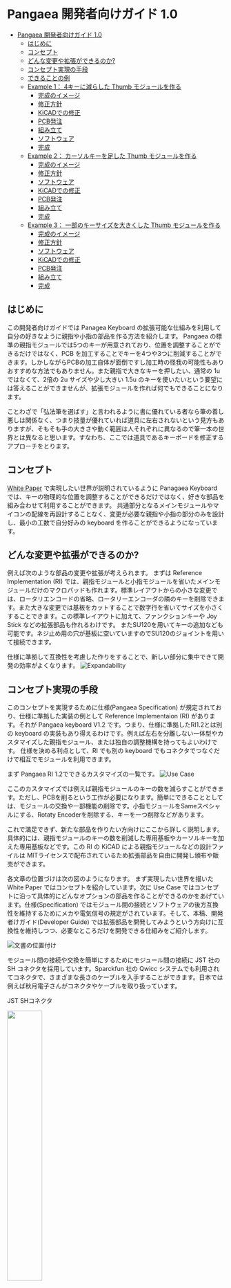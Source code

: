# Pangaea 開発者向けガイド 1.0

- [Pangaea 開発者向けガイド 1.0](#pangaea-開発者向けガイド-10)
  - [はじめに](#はじめに)
  - [コンセプト](#コンセプト)
  - [どんな変更や拡張ができるのか?](#どんな変更や拡張ができるのか)
  - [コンセプト実現の手段](#コンセプト実現の手段)
  - [できることの例](#できることの例)
  - [Example 1： 4キーに減らした Thumb モジュールを作る](#example-1-4キーに減らした-thumb-モジュールを作る)
    - [完成のイメージ](#完成のイメージ)
    - [修正方針](#修正方針)
    - [KiCADでの修正](#kicadでの修正)
    - [PCB発注](#pcb発注)
    - [組み立て](#組み立て)
    - [ソフトウェア](#ソフトウェア)
    - [完成](#完成)
  - [Example 2： カーソルキーを足した Thumb モジュールを作る](#example-2-カーソルキーを足した-thumb-モジュールを作る)
    - [完成のイメージ](#完成のイメージ-1)
    - [修正方針](#修正方針-1)
    - [ソフトウェア](#ソフトウェア-1)
    - [KiCADでの修正](#kicadでの修正-1)
    - [PCB発注](#pcb発注-1)
    - [組み立て](#組み立て-1)
    - [完成](#完成-1)
  - [Example 3： 一部のキーサイズを大きくした Thumb モジュールを作る](#example-3-一部のキーサイズを大きくした-thumb-モジュールを作る)
    - [完成のイメージ](#完成のイメージ-2)
    - [修正方針](#修正方針-2)
    - [ソフトウェア](#ソフトウェア-2)
    - [KiCADでの修正](#kicadでの修正-2)
    - [PCB発注](#pcb発注-2)
    - [組み立て](#組み立て-2)
    - [完成](#完成-2)

## はじめに

この開発者向けガイドでは Panagea Keyboard の拡張可能な仕組みを利用して自分の好きなように親指や小指の部品を作る方法を紹介します。
Pangaea の標準の親指モジュールでは5つのキーが用意されており、位置を調整することができるだけではなく、PCB を加工することでキーを4つや3つに削減することができます。しかしながらPCBの加工自体が面倒ですし加工時の怪我の可能性もありおすすめな方法でもありません。また親指で大きなキーを押したい、通常の 1u ではなくて、2倍の 2u サイズや少し大きい 1.5u のキーを使いたいという要望には答えることができませんが、拡張モジュールを作れば何でもできることになります。

ことわざで「弘法筆を選ばす」と言われるように書に優れている者なら筆の善し悪しは関係なく、つまり技量が優れていれば道具に左右されないという見方もありますが、そもそも手の大きさや動く範囲は人それぞれに異なるので筆一本の世界とは異なると思います。すなわち、ここでは道具であるキーボードを修正するアプローチをとります。

## コンセプト

[White Paper](whitepaper_jp.md) で実現したい世界が説明されているように Panagaea Keyboard では、キーの物理的な位置を調整することができるだけではなく、好きな部品を組み合わせて利用することができます。
共通部分となるメインモジュールやマイコンの配線を再設計することなく、変更が必要な親指や小指の部分のみを設計し、最小の工数で自分好みの keyboard を作ることができるようになっています。

## どんな変更や拡張ができるのか?

例えば次のような部品の変更や拡張が考えられます。
まずは Reference Implementation (RI) では、親指モジュールと小指モジュールを省いたメインモジュールだけのマクロパッドも作れます。標準レイアウトからの小さな変更では、ロータリエンコードの省略、ロータリーエンコーダの隣のキーを削除できます。また大きな変更では基板をカットすることで数字行を省いてサイズを小さくすることできます。この標準レイアウトに加えて、ファンクションキーや Joy Stick などの拡張部品も作れるわけです。
またSU120を用いてキーの追加なども可能です。ネジ止め用の穴が基板に空いていますのでSU120のジョイントを用いて接続できます。

仕様に準拠して互換性を考慮した作りをすることで、新しい部分に集中できて開発の効率がよくなります。
![Expandability](images/2022-12-11_11_33_55.png "Expandability")

## コンセプト実現の手段

このコンセプトを実現するために仕様(Pangaea Specification) が規定されており、仕様に準拠した実装の例として Reference Implementaion (RI) があります。それが Pangaea keyboard V1.2 です。つまり、仕様に準拠したRI1.2とは別の keyboard の実装もあり得えるわけです。例えば左右を分離しない一体型やカスタマイズした親指モジュール、または独自の調整機構を持ってもよいわけです。
仕様を決める利点として、RI でも別の keyboard でもコネクタでつなぐだけで相互でモジュールを利用できます。

まず Pangaea RI 1.2でできるカスタマイズの一覧です。
![Use Case](images/2022-12-11_21_12_12.png)

ここのカスタマイズでは例えば親指モジュールのキーの数を減らすことができます。ただし、PCBを削るという工作が必要になります。簡単にできることとしては、モジュールの交換や一部機能の削除です。小指モジュールをSameスペシャルにする、Rotaty Encoderを削除する、キーを一つ削除などがあります。

これで満足できず、新たな部品を作りたい方向けにここから詳しく説明します。具体的には、親指モジュールのキーの数を削減した専用基板やカーソルキーを加えた専用基板などです。この RI の KiCAD による親指モジュールなどの設計ファイルは MITライセンスで配布されているため拡張部品を自由に開発し頒布や販売ができます。

各文章の位置づけは次の図のようになります。
まず実現したい世界を描いた White Paper ではコンセプトを紹介しています。次に Use Case ではコンセプトに沿って具体的にどんなオプションの部品を作ることができるのかをあげています。仕様(Specification) ではモジュール間の接続とソフトウェアの後方互換性を維持するためにメカや電気信号の規定がされています。そして、本稿、開発者けガイド(Developer Guide) では拡張部品を開発してみようという方向けに互換性を維持しつつ、必要なところだけを開発できる仕組みをご紹介します。

![文書の位置付け](images/2022-12-11_11_23_14.png "Figure 1: 文書の位置付け")

モジュール間の接続や交換を簡単にするためにモジュール間の接続に JST 社の SH コネクタを採用しています。Sparckfun 社の Qwicc システムでも利用されてコネクタで、さまざまな長さのケーブルを入手することができます。日本では例えば秋月電子さんがコネクタやケーブルを取り扱っています。

JST SHコネクタ

<img src="images/2022-12-26_21_19_15.png" width="40%">

## できることの例

図に示すようないろいろな変形例を作ることができます。
親指の特定のキーを大きくしたり、小指モジュールの外側の列を少し下げたりもできるわけです。あるいは小指のところを大きくして、標準キーボードのキーキャップを使うようにすることもできます。部分的にカスタマイズすることができるので手間もコストも抑えて自分好みのキーボードを作ることができます。

![](images/2023-01-08_16_17_25.png)

それでは、いくつか例を示しながら、Pangaeaスペック、RIの関係を見ていきます。

## Example 1： 4キーに減らした Thumb モジュールを作る

標準では 1u サイズのキーが5つ並んでおり、切断すれば4キーあるいは3キーまで数を減らすことができます。しかしながら PCBの切断の作業自体が面倒であり、RIは汎用性を持たせて設計しているため、切断すると一部ネジ止めができなくなり少々強度が落ちます。ここでは専用部品としてキーの数を標準の5つから４つに減らした版を作る例を紹介します。個人的には左は5キーが欲しいのですが、右は4キーで十分で、かつ利用しないキーが指にあたり邪魔に感じることがあります。

### 完成のイメージ

図の左が標準です。図の右が作ろうとしているモジュールです。一番右端のキーを削除することにします。

<img src="images/2022-12-11_12_28_00.png" width="80%">

### 修正方針

今回はキーを削るだけですのでPangaea仕様の確認は不要です。仕様を見て確認するところはなく互換性の問題も生じないためです。通常、PCBを作るには回路図を作成し部品に応じたフットプリントを指定して、部品同士を配線するという流れになります。ここでは、すでに標準部品からの部品の削除だけなので、回路図とフットプリントの部分は省くことができます。修正は次の方針で進めてみます。

* 親指部品の外形をできるだけ再利用し、キーを減らした外枠を作る
* 親指部品の配線を利用し、削減したキーのところだけ削除する
* 親指部品のモジュール間をつなぐための2つのねじ穴を再利用する

Pangaea仕様では電気配線および論理的なキーレイアウトが規定されています。また図の青い矢印で示されたモジュール間を接続するねじ穴の位置はPangaea仕様では規定されておらず、RI 1.2の実装として規定されたサイズになっています。

![例1](images/2023-01-03_22_42_14.png)

### KiCADでの修正

親指モジュールはトッププレート、PCB、ボトムプレートの3つを修正する必要があります。作業の順番としては、まずトッププレートで外形サイズを決めて、それに合わせてPCBとボトムプレートを修正していくのが効率がよいと思います。

トッププレートの修正
1. KiCAD PCB editor にて一番右端のキーの footprint を削除する
2. 外形のデザインを変更するために Edge CutのLayerを修正する
   1. サイズをキー4つ分に修正する
   2. 右端の手前でもねじを利用できるようにネジ穴を追加する
3. 一番右のキーに関連する配線を削除する

これで Gerberファイルを出力して基板を製造すれば、基板を切断する手間がなくなります。

### PCB発注

KiCADでGerber ファイルを生成し、お好きな基板の製造会社に発注し、届くのを待ちます。費用はPCB5枚なら数ドルで配送方法に早い配送サービスを使わずOCSなら送料を含めても安価に作ることができます。

<img src="images/2023-01-04_09_50_55.png" width="70%" />

### 組み立て

完成した親指モジュールとメインモジュールをSHコネクタのケーブルで接続して動作を確認します。

<img src="images/2023-01-04_09_54_14.png" width="70%" />
<img src="images/2023-01-04_09_56_09.png" width="70%" />

### ソフトウェア

QMK でXXXXXXとXが7個連続しているところはなにもキーが割り当てられていないということを示します。キーを一つ削除しただけですのでソフトウェアの変更は不要ですが、削除した場所を確認し、一つキーがずれるなんてことがないようにします。
![](images/2023-01-04_11_31_29.png)

### 完成

組み立てるとこのようになりました。
この例では親指モジュールのキー数を減らす修正しました。
このように自分が修正したい部分だけを作ればより手に合わせることができるようになります。

<img src="images/2023-01-04_10_04_12.png" width="70%"/>


## Example 2： カーソルキーを足した Thumb モジュールを作る

次はキーを削るのではなくて、カーソルキーを加えた例を紹介します。

### 完成のイメージ

図のような完成を目指します。カーソル部分の角度はSU120で組んで試してみた結果です。Pangaea RI 1.2では円弧を描くように動かせますので多少の角度なら調整できることになります。

<img src="images/2023-01-06_14_29_53.png" width="70%" />

### 修正方針

親指モジュールは5つのキーがありますが、実は3キーを追加できる配列になっています。その一番右のキーとこの3キーを利用して、合計4キーを矢印キーに割り当てることにします。

### ソフトウェア

図はqmk用のfirmwareのpangaea.hからの抜粋です。右下にあるように標準では利用されていないR36,R39,R40の3つを矢印キーに割り当てます。

キーの割当
* R35: 上
* R36: 左
* R39: 下
* R40: 右

![](images/2023-01-04_17_22_38.png)

元の親指モジュールの左から4つのキーの配置です。SW15, SW16, SW19, SW20の4つです。
![R15R16R19R20R35](images/2023-01-04_18_12_52.png)

追加分の矢印部分と元の親指モジュールの右から一つ目のキーの配置です。SW35,36,39,40です。この2つは一見すると同じ回路図に見えるかもしれませんが、ダイオードの向きが逆になっていますのでそれぞれを判定することができます。

![R35R36R39R40](images/2023-01-04_18_13_04.png)

トータルでは、新規の親指モジュールは下記のような配列になります。

```
R15,R16,R19,R20,R35
            R36,R39,R40
```
### KiCADでの修正

先程の外形に合わせてKiCADで配線していきます。
Pangaea RI の回路図から該当部分をコピーして、footprintを更新し、配置します。外形を標準のThumbモジュールからコピーして拡張部分を加えます。あとはfreerouterを用いて配線するだけです。
標準モジュールでは2つのSHコネクタが配線されていますが、一つだけにしても大丈夫です。

<img src="images/2023-01-04_21_48_56.png" width="70%" />
<img src="images/2023-01-05_21_24_05.png" width="70%" />

### PCB発注

詳細は省略します。Gerberファイルを生成して発注します。

### 組み立て

詳細は省略します。

### 完成

KiCADをちょっと操作するだけであっという間に自分だけのキーボードができてしまいます。これなら名実ともに自作キーボードと言えるのではないでしょうか。

## Example 3： 一部のキーサイズを大きくした Thumb モジュールを作る

次はキーの削除といった簡単なものではなくて、キーのサイズを1uから少し大きくして1.5uや2uサイズを使うように変更してみます。
具体的にはLower, Raiseの2つのキーとEnter部分に1.5uのサイズのキーを使えるように修正します。余談ですがもともとPangaeaを開発する前このような親指の一部のキーのサイズが大きいキーボードを利用していました。このような拡張ができることを想定して開発しています。

### 完成のイメージ

できあがりのイメージです。まず5つのキーから4つに減らします。そして、左から二番目のキーのサイズを1uから1.5uに変更します。

<img src="images/2023-01-05_21_35_05.png" width="70%" />


### 修正方針

これまでの例1と例2を組み合わせればできる内容です。外形を整えて、配線をして終わりですが、例１との違いは配線がやり直しになりますので回路図を用意してすすめると効率的になります。

### ソフトウェア

右端を削るのか、左端を削るのかを決めて修正すればよいだけです。

### KiCADでの修正

キーのサイズを1.5uにするには、キーの1.5uのfootprintがあると簡単ですがRIのfootprintには含まれていないので他の2uのサイズを確認して配置します。さらに外形も配線も大きな修正が必要になります。

<img src="images/2023-01-09_18_00_44.png" width="70%" />

通常、コネクタはダイオードやソケットと同じ面ですが、ここではスイッチ側に取り付けています。

### PCB発注

省略します。

### 組み立て

省略します。

### 完成

省略します。